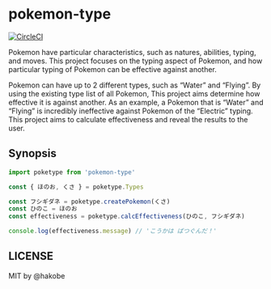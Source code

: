 # pokemon-type

[![CircleCI](https://circleci.com/gh/hakobe/pokemon-types.svg?style=svg)](https://circleci.com/gh/hakobe/pokemon-types)

Pokemon have particular characteristics, such as natures, abilities, typing, and moves.  This project focuses on the typing aspect of Pokemon, and how particular typing of Pokemon can be effective against another. 

Pokemon can have up to 2 different types, such as “Water” and “Flying”. By using the existing type list of all Pokemon, This project aims determine how effective it is against another. As an example, a Pokemon that is “Water” and “Flying” is incredibly ineffective against Pokemon of the “Electric” typing. This project aims to calculate effectiveness and reveal the results to the user. 

## Synopsis

```javascript
import poketype from 'pokemon-type'

const { ほのお, くさ } = poketype.Types

const フシギダネ = poketype.createPokemon(くさ)
const ひのこ = ほのお
const effectiveness = poketype.calcEffectiveness(ひのこ, フシギダネ)

console.log(effectiveness.message) // 'こうかは ばつぐんだ！'
```

## LICENSE

MIT by @hakobe


